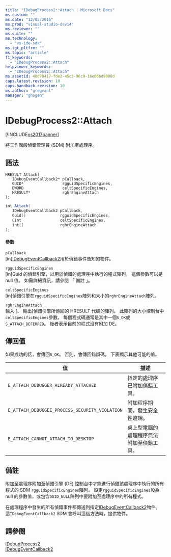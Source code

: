 ```yaml
---
title: "IDebugProcess2::Attach | Microsoft Docs"
ms.custom: ""
ms.date: "12/05/2016"
ms.prod: "visual-studio-dev14"
ms.reviewer: ""
ms.suite: ""
ms.technology: 
  - "vs-ide-sdk"
ms.tgt_pltfrm: ""
ms.topic: "article"
f1_keywords: 
  - "IDebugProcess2::Attach"
helpviewer_keywords: 
  - "IDebugProcess2::Attach"
ms.assetid: 40d78417-fde2-45c3-96c9-16e06bd9008d
caps.latest.revision: 10
caps.handback.revision: 10
ms.author: "gregvanl"
manager: "ghogen"
---
```

# IDebugProcess2::Attach
[!INCLUDE[vs2017banner](../../../code-quality/includes/vs2017banner.md)]

將工作階段偵錯管理員 \(SDM\) 附加至處理序。  
  
## 語法  
  
```cpp#  
HRESULT Attach(   
   IDebugEventCallback2* pCallback,  
   GUID*                 rgguidSpecificEngines,  
   DWORD                 celtSpecificEngines,  
   HRESULT*              rghrEngineAttach  
);  
```  
  
```c#  
int Attach(   
   IDebugEventCallback2 pCallback,  
   Guid[]               rgguidSpecificEngines,  
   uint                 celtSpecificEngines,  
   int[]                rghrEngineAttach  
);  
```  
  
#### 參數  
 `pCallback`  
 \[in\][IDebugEventCallback2](../../../extensibility/debugger/reference/idebugeventcallback2.md)用於偵錯事件告知的物件。  
  
 `rgguidSpecificEngines`  
 \[in\]Guid 的偵錯引擎，以用於偵錯的處理序中執行的程式陣列。  這個參數可以是 null 值。  如需詳細資訊，請參閱 「 備註 」。  
  
 `celtSpecificEngines`  
 \[in\]偵錯引擎在`rgguidSpecificEngines`陣列和大小的`rghrEngineAttach`陣列。  
  
 `rghrEngineAttach`  
 輸入 \[、 輸出\]偵錯引擎所傳回的 HRESULT 代碼的陣列。  此陣列的大小控制台中`celtSpecificEngines`參數。  每個程式碼通常是其中一個`S_OK`或`S_ATTACH_DEFERRED`。  後者表示目前的程式沒有附加 DE。  
  
## 傳回值  
 如果成功的話，會傳回`S_OK`。 否則，會傳回錯誤碼。  下表顯示其他可能的值。  
  
|值|描述|  
|-------|--------|  
|`E_ATTACH_DEBUGGER_ALREADY_ATTACHED`|指定的處理序已附加偵錯工具。|  
|`E_ATTACH_DEBUGGEE_PROCESS_SECURITY_VIOLATION`|附加程序期間，發生安全性違規。|  
|`E_ATTACH_CANNOT_ATTACH_TO_DESKTOP`|桌上型電腦的處理程序無法附加至偵錯工具。|  
  
## 備註  
 附加至處理序附加至偵錯引擎 \(DE\) 控制台中才能進行偵錯該處理序中執行的所有程式的 SDM `rgguidSpecificEngines`陣列。  設定`rgguidSpecificEngines`設為 null 的參數值，或包含`GUID_NULL`陣列中要附加至處理序中的所有程式。  
  
 在處理程序中發生的所有偵錯事件都傳送到指定[IDebugEventCallback2](../../../extensibility/debugger/reference/idebugeventcallback2.md)物件。  這`IDebugEventCallback2` SDM 會呼叫這個方法時，提供物件。  
  
## 請參閱  
 [IDebugProcess2](../../../extensibility/debugger/reference/idebugprocess2.md)   
 [IDebugEventCallback2](../../../extensibility/debugger/reference/idebugeventcallback2.md)